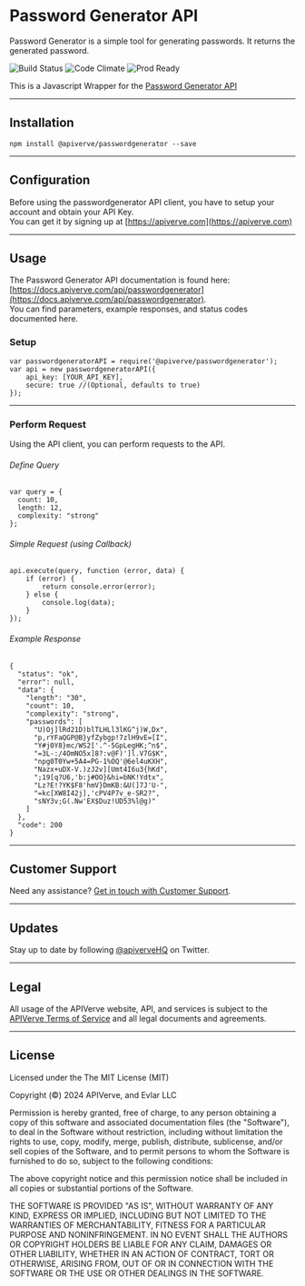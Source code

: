 Password Generator API
============

Password Generator is a simple tool for generating passwords. It returns the generated password.

![Build Status](https://img.shields.io/badge/build-passing-green)
![Code Climate](https://img.shields.io/badge/maintainability-B-purple)
![Prod Ready](https://img.shields.io/badge/production-ready-blue)

This is a Javascript Wrapper for the [Password Generator API](https://apiverve.com/marketplace/api/passwordgenerator)

---

## Installation
	npm install @apiverve/passwordgenerator --save

---

## Configuration

Before using the passwordgenerator API client, you have to setup your account and obtain your API Key.  
You can get it by signing up at [https://apiverve.com](https://apiverve.com)

---

## Usage

The Password Generator API documentation is found here: [https://docs.apiverve.com/api/passwordgenerator](https://docs.apiverve.com/api/passwordgenerator).  
You can find parameters, example responses, and status codes documented here.

### Setup

```
var passwordgeneratorAPI = require('@apiverve/passwordgenerator');
var api = new passwordgeneratorAPI({
    api_key: [YOUR_API_KEY],
    secure: true //(Optional, defaults to true)
});
```

---


### Perform Request
Using the API client, you can perform requests to the API.

###### Define Query

```
var query = {
  count: 10,
  length: 12,
  complexity: "strong"
};
```

###### Simple Request (using Callback)

```
api.execute(query, function (error, data) {
    if (error) {
        return console.error(error);
    } else {
        console.log(data);
    }
});
```

###### Example Response

```
{
  "status": "ok",
  "error": null,
  "data": {
    "length": "30",
    "count": 10,
    "complexity": "strong",
    "passwords": [
      "U)Oj]lRd21D)blTLHLl3lKG^j)W,Dx",
      "p,rYFaQGP@B}yfZybgp!7zlH9vE=[I",
      "Y#j0Y8}mc/WS2['.^-5GpLegHK;^n$",
      "=3L-:/4OmNO5x]8?:v@F)']l.V7G$K",
      "npg0T0Yw+5A4=PG-1%OQ'@6el4uKXH",
      "Nazx+uDX-V.)zJ2v][Umt4I6u3{hKd",
      ";19[q?U6,'b:j#OO}&hi=bNK!Ydtx",
      "Lz?E!?YK$F8'hmV}DmKB:&U(]7J'U-",
      "=kc[XW8I42j],'cPV4P7v_e-SR2?",
      "sNY3v;G(.Nw'EX$Duz!UD53%l@g)"
    ]
  },
  "code": 200
}
```

---

## Customer Support

Need any assistance? [Get in touch with Customer Support](https://apiverve.com/contact).

---

## Updates
Stay up to date by following [@apiverveHQ](https://twitter.com/apiverveHQ) on Twitter.

---

## Legal

All usage of the APIVerve website, API, and services is subject to the [APIVerve Terms of Service](https://apiverve.com/terms) and all legal documents and agreements.

---

## License
Licensed under the The MIT License (MIT)

Copyright (&copy;) 2024 APIVerve, and Evlar LLC

Permission is hereby granted, free of charge, to any person obtaining a copy of this software and associated documentation files (the "Software"), to deal in the Software without restriction, including without limitation the rights to use, copy, modify, merge, publish, distribute, sublicense, and/or sell copies of the Software, and to permit persons to whom the Software is furnished to do so, subject to the following conditions:

The above copyright notice and this permission notice shall be included in all copies or substantial portions of the Software.

THE SOFTWARE IS PROVIDED "AS IS", WITHOUT WARRANTY OF ANY KIND, EXPRESS OR IMPLIED, INCLUDING BUT NOT LIMITED TO THE WARRANTIES OF MERCHANTABILITY, FITNESS FOR A PARTICULAR PURPOSE AND NONINFRINGEMENT. IN NO EVENT SHALL THE AUTHORS OR COPYRIGHT HOLDERS BE LIABLE FOR ANY CLAIM, DAMAGES OR OTHER LIABILITY, WHETHER IN AN ACTION OF CONTRACT, TORT OR OTHERWISE, ARISING FROM, OUT OF OR IN CONNECTION WITH THE SOFTWARE OR THE USE OR OTHER DEALINGS IN THE SOFTWARE.